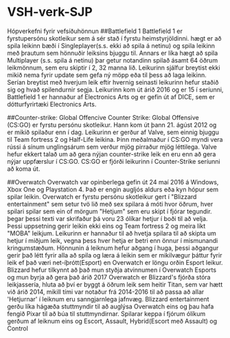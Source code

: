 # VSH-verk-SJP
Hópverkefni fyrir vefsíðuhönnun
##Battlefield 1
Battlefield 1 er fyrstupersónu skotleikur sem á sér stað í fyrstu heimstyrjöldinni.
hægt er að spila leikinn bæði í Singleplayer(s.s. ekki að spila á netinu) og spila leikinn með þrautum sem
hönnuðir leiksins bjuggu til. Annars er líka hægt að spila Multiplayer (s.s. spila á netinu) þar getur notandinn
spilað ásamt 64 öðrum leikmönnum, sem eru skiptir í 2, 32 manna lið. Leikurinn sjálfur breytist ekki mikið nema fyrir
update sem gefa ný möpp eða til þess að laga leikinn. Serían breytist með hverjum leik eftir hvernig seinasti leikurinn
hefur staðið sig og hvað spilendurnir segja.
Leikurinn kom út árið 2016 og er 15 í seríunni, Battlefield 1 er hannaður af Electronics Arts og er gefin út af DICE, sem er dótturfyrirtæki Electronics Arts.

##Counter-strike: Global Offencive
Counter Strike: Global Offensive (CS:GO) er fyrstu persónu skotleikur. Hann kom út þann 21. ágúst 2012 og er mikið spilaður enn í dag. Leikurinn er gerður af Valve, sem einnig bjuggu til Team fortress 2 og Half-Life leikina. Þinn meðalmaður í CS:GO myndi vera rússi á sínum unglingsárum sem verður mjög pirraður mjög léttilega. Valve hefur ekkert talað um að gera nýjan counter-strike leik en eru enn að gera nýjar uppfærslur í CS:GO.
CS:GO er fjórði leikurinn í Counter-Strike seríunni að koma út.

##Overwatch
Overwatch var opinberlega gefin út 24 maí 2016 á Windows, Xbox One og Playstation 4. Það er engin augljós aldurs eða kyn hópur sem spilar leikin.
Overwatch er fyrstu persónu skotleikur gert í "Blizzard entertainment" sem setur tvö lið með sex spilara á móti hvor öðrum, hver spilari spilar sem ein of mörgum "Hetjum" sem eru skipt í fjórar tegundir. þegar þessi texti var skrifaður þá voru 23 ólíkar hetjur í boði til að velja. Þessi uppsetning gerir leikin ekki eins og Team fortress 2 og meira líkt "MOBA" leikjum.
Leikurinn er hannaður til að hvetja spilara til að skipta um hetjur í miðjum leik, vegna þess hver hetja er betri enn önnur í mismunandi kringumstæðum.
Hönnunin á leiknum hefur aðgang í huga, þessi aðgangur gerir það létt fyrir alla að spila og læra á leikin sem er mikilvægur þáttur fyrir leik ef það væri net-íþrótt(Esport) en Overwatch er löngu orðin Esport leikur. Blizzard hefur tilkynnt að það mun styðja atvinnumen í Overwatch Esports og mun byrja að gera það árið 2017
Overwatch er Blizzard's fjórða stóra leikjassería, hluta að því er byggt á öðrum leik sem heitir Titan, sem var hætt við árið 2014, mikill tími var notaður frá 2014-2016 til að passa að allar 'Hetjurnar' í leiknum eru sanngjarnlega jafnvæg. Blizzard entertainment gerðu líka hágæða stuttmyndir til að auglýsa Overwatch eins og þau hafa fengið Pixar til að búa til stuttmyndirnar.
Spilarar keppa í fjórum ólíkum gerðum af leiknum eins og Escort, Assault, Hybrid(Escort með Assault) og Control
